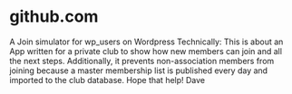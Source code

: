 # github.com
A Join simulator for wp_users on Wordpress
Technically: This is about an App written for a private club to show how new members can join and all the next steps.
Additionally, it prevents non-association members from joining because a master membership list is 
published every day and imported to the club database.
Hope that help!
Dave
